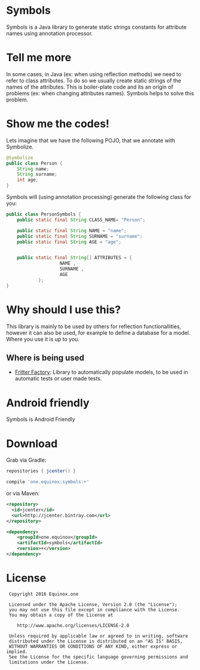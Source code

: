 # Symbols
Symbols is a Java library to generate static strings constants for attribute names using annotation processor.

# Tell me more
In some cases, in Java (ex: when using reflection methods) we need to refer to class attributes. To do so we usually create static strings of the names of the attributes. This is boiler-plate code and its an origin of problems (ex: when changing attributes names). Symbols helps to solve this problem.

# Show me the codes!
Lets imagine that we have the following POJO, that we annotate with Symbolize.
```java
@Symbolize
public class Person {
    String name;
    String surname;
    int age;
}
```

Symbols will (using annotation processing) generate the following class for you:
```java
public class PersonSymbols {
	public static final String CLASS_NAME= "Person";

	public static final String NAME = "name";
	public static final String SURNAME = "surname";
	public static final String AGE = "age";


	public static final String[] ATTRIBUTES = {
	        		NAME ,
    	    		SURNAME ,
    	    		AGE
    		};
}
```

# Why should I use this?
This library is mainly to be used by others for reflection functionallities, however it can also be used, for example to define a database for a model. Where you use it is up to you.

## Where is being used
 - [Fritter Factory]: Library to automatically populate models, to be used in automatic tests or user made tests.

# Android friendly
Symbols is Android Friendly

# Download

Grab via Gradle:
```groovy
repositories { jcenter() }

compile 'one.equinox:symbols:+'
```
or via Maven:
```xml
<repository>
  <id>jcenter</id>
  <url>http://jcenter.bintray.com</url>
</repository>

<dependency>
    <groupId>one.equinox</groupId>
    <artifactId>symbols</artifactId>
    <version>+</version>
</dependency>
```



License
=======

     Copyright 2016 Equinox.one

     Licensed under the Apache License, Version 2.0 (the "License");
     you may not use this file except in compliance with the License.
     You may obtain a copy of the License at

        http://www.apache.org/licenses/LICENSE-2.0

     Unless required by applicable law or agreed to in writing, software
     distributed under the License is distributed on an "AS IS" BASIS,
     WITHOUT WARRANTIES OR CONDITIONS OF ANY KIND, either express or implied.
     See the License for the specific language governing permissions and
     limitations under the License.



[Fritter Factory]: https://github.com/equinox-one/fritterfactory
